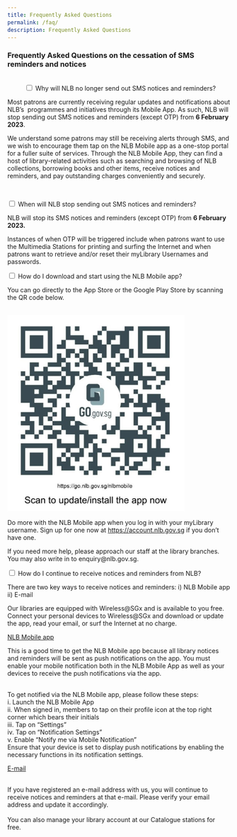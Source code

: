 ```yaml
---
title: Frequently Asked Questions
permalink: /faq/
description: Frequently Asked Questions
---
```

<h3>Frequently Asked Questions on the cessation of SMS reminders and notices</h3><br>

<div class="new-accordion">          
<input type="checkbox" id="acc1">
        <label for="acc1">Why will NLB no longer send out SMS notices and reminders? </label>
        <div class="new-accordion-content">
        <p>  Most patrons are currently receiving regular updates and notifications about NLB’s  programmes and initiatives through its Mobile App. As such, NLB will stop sending out SMS notices and reminders (except OTP) from <b>6 February 2023</b>.

We understand some patrons may still be receiving alerts through SMS, and we wish to encourage them tap on the NLB Mobile app as a one-stop portal for a fuller suite of services. Through the NLB Mobile App, they can find a host of library-related activities such as searching and browsing of NLB collections, borrowing books and other items, receive notices and reminders, and pay outstanding charges conveniently and securely.</p>
        </div>


<input type="checkbox" id="acc2">
        <label for="acc2">When will NLB stop sending out SMS notices and reminders?</label>
        <div class="new-accordion-content">
					<p>NLB will stop its SMS notices and reminders (except OTP) from <b>6 February 2023.</b></p><p> Instances of when OTP will be triggered include when patrons want to use the Multimedia Stations for printing and surfing the Internet and when patrons want to retrieve and/or reset their myLibrary Usernames and passwords.</p>
        </div>

<div class="new-accordion">          
<input type="checkbox" id="acc3">
		<label for="acc3">How do I download and start using the NLB Mobile app?</label>
		<div class="new-accordion-content">
        <p>
You can go directly to the App Store or the Google Play Store by scanning the QR code below.</p>
			<br><div style="max-width: 400px"><img src="/images/QR code FAQ.jpg" alt="QRcode FAQ"></div>
		</p><p>Do more with the NLB Mobile app when you log in with your myLibrary username. Sign up for one now at <a href="https://account.nlb.gov.sg">https://account.nlb.gov.sg</a> if you don’t have one.</p>
<p>If you need more help, please approach our staff at the library branches. You may also write in to enquiry@nlb.gov.sg. </p>
        </div>

<div class="new-accordion">          
<input type="checkbox" id="acc4">
		<label for="acc4">How do I continue to receive notices and reminders from NLB? </label>
		<div class="new-accordion-content">
        <p>There are two key ways to receive notices and reminders:
i)	NLB Mobile app
ii)	E-mail 
</p>
<p>Our libraries are equipped with Wireless@SGx and is available to you free. Connect your personal devices to Wireless@SGx and download or update the app, read your email, or surf the Internet at no charge. </p>
			<p><u>NLB Mobile app</u></p>
				<p>
This is a good time to get the NLB Mobile app because all library notices and reminders will be sent as push notifications on the app. You must enable your mobile notification both in the NLB Mobile App as well as your devices to receive the push notifications via the app.
			</p> <br>To get notified via the NLB Mobile app, please follow these steps:
			<br>i.	Launch the NLB Mobile App
<br>ii.	When signed in, members to tap on their profile icon at the top right corner which bears their initials
			<br>iii.	Tap on “Settings”
			<br>iv.	Tap on “Notification Settings”
			<br>v.	Enable “Notify me via Mobile Notification”
			<br>Ensure that your device is set to display push notifications by enabling the necessary functions in its notification settings.</p> 
			<p><u>E-mail</u></p>
<br>If you have registered an e-mail address with us, you will continue to receive notices and reminders at that e-mail. Please verify your email address and update it accordingly.<br><br>You can also manage your library account at our Catalogue stations for free.
        </div>